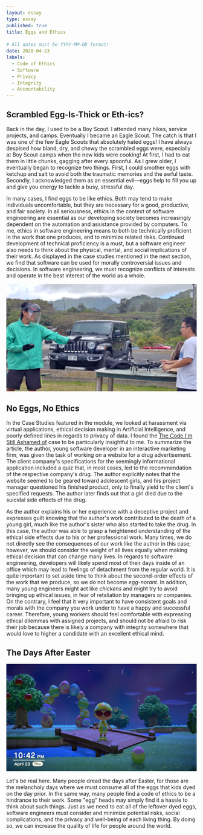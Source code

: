 ```yaml
---
layout: essay
type: essay
published: true
title: Eggs and Ethics

# All dates must be YYYY-MM-DD format!
date: 2020-04-23
labels:
  - Code of Ethics
  - Software
  - Privacy
  - Integrity
  - Accountability
---
```


## Scrambled Egg-Is-Thick or Eth-ics?
Back in the day, I used to be a Boy Scout. I attended many hikes, service projects, and camps. Eventually I became an Eagle Scout. The catch is that I was one of the few Eagle Scouts that absolutely hated eggs! I have always despised how bland, dry, and chewy the scrambled eggs were, especially at Boy Scout camps when the new kids were cooking! At first, I had to eat them in little chunks, gagging after every spoonful. As I grew older, I eventually began to recognize two things. First, I could smother eggs with ketchup and salt to avoid both the traumatic memories and the awful taste. Secondly, I acknowledged them as an essential evil—eggs help to fill you up and give you energy to tackle a busy, stressful day.

In many cases, I find eggs to be like ethics. Both may tend to make individuals uncomfortable, but they are necessary for a good, productive, and fair society. In all seriousness, ethics in the context of software engineering are essential as our developing society becomes increasingly dependent on the automation and assistance provided by computers. To me, ethics in software engineering means to both be technically proficient in the work that one produces, and to minimize related risks. Continued development of technical proficiency is a must, but a software engineer also needs to think about the physical, mental, and social implications of their work. As displayed in the case studies mentioned in the next section, we find that software can be used for morally controversial issues and decisions. In software engineering, we must recognize conflicts of interests and operate in the best interest of the world as a whole.

<img class="ui huge centered rounded image" src="../images/ethics-droneSafety-cropped.jpg">

## No Eggs, No Ethics
In the Case Studies featured in the module, we looked at harassment via virtual applications, ethical decision making in Artificial Intelligence, and poorly defined lines in regards to privacy of data. I found the [The Code I'm Still Ashamed of](https://medium.freecodecamp.com/the-code-im-still-ashamed-of-e4c021dff55e#.tsjl7lkxy) case to be particularly insightful to me. To summarize the article, the author, young software developer in an interactive marketing firm, was given the task of working on a website for a drug advertisement. The client company's specifications for the seemingly informational application included a quiz that, in most cases, led to the recommendation of the respective company's drug. The author explicitly notes that the website seemed to be geared toward adolescent girls, and his project manager questioned his finished product, only to finally yield to the client's specified requests. The author later finds out that a girl died due to the suicidal side effects of the drug.

As the author explains his or her experience with a deceptive project and expresses guilt knowing that the author's work contributed to the death of a young girl, much like the author's sister who also started to take the drug. In this case, the author was able to grasp a heightened understanding of the ethical side effects due to his or her professional work. Many times, we do not directly see the consequences of our work like the author in this case; however, we should consider the weight of all lives equally when making ethical decision that can change many lives. In regards to software engineering, developers will likely spend most of their days inside of an office which may lead to feelings of detachment from the regular world. It is quite important to set aside time to think about the second-order effects of the work that we produce, so we do not become *egg-norant*. In addition, many young engineers might act like *chickens* and might try to avoid bringing up ethical issues, in fear of retaliation by managers or companies. On the contrary, I feel that it  very important to have consistent goals and morals with the company you work under to have a happy and successful career. Therefore, young workers should feel comfortable with expressing ethical dilemmas with assigned projects, and should not be afraid to risk their job because there is likely a company with integrity somewhere that would love to higher a candidate with an excellent ethical mind.

## The Days After Easter

<img class="ui large right floated rounded image" src="../images/ethics-animalXing.jpg">

Let's be real here. Many people dread the days after Easter, for those are the melancholy days where we must consume all of the eggs that kids dyed on the day prior. In the same way, many people find a code of ethics to be a hindrance to their work. Some "egg" heads may simply find it a hassle to think about such things. Just as we need to eat all of the leftover dyed eggs, software engineers must consider and minimize potential risks, social complications, and the privacy and well-being of each living thing. By doing so, we can increase the quality of life for people around the world.
